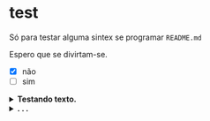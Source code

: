 # test
Só para testar alguma sintex se programar `README.md`

  Espero que se divirtam-se.

- [x] não
- [ ] sim

<details><summary><b>Testando texto.</b></summary>
<br>
 <p>
  Clica no <b>nosso</b> sumário de baixo.
 </p>
</br>
</details>

<details><summary><b>. . .</b></summary>
  <br>
  <p>
    <img src="https://github.com/SrOtaku/teste/blob/master-main/github-pictures/download.jpeg" alt="" width="200" height="200" align="center">
    <br>
   Olha o meme comunista ![Clica aque]
(https://encrypted-tbn0.gstatic.com/images?q=tbn:ANd9GcRmqLDflwt8aAbfFJC7x3GpkT88hjGB3-Jm5w&usqp=CAU)
  </p>
</details>
